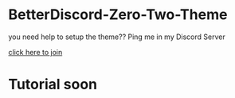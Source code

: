 # BetterDiscord-Zero-Two-Theme

you need help to setup the theme?? Ping me in my Discord Server

[click here to join](https://discord.gg/PbkXFeS)

# Tutorial soon
